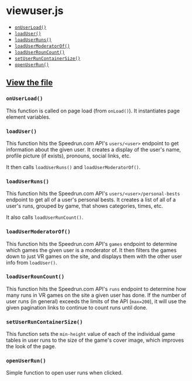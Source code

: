 # viewuser.js

* [`onUserLoad()`](#onUserLoad)
* [`loadUser()`](#loadUser)
* [`loadUserRuns()`](#loadUserRuns)
* [`loadUserModeratorOf()`](#loadUserModeratorOf)
* [`loadUserRounCount()`](#loadUserRounCount)
* [`setUserRunContainerSize()`](#setUserRunContainerSize)
* [`openUserRun()`](#openUserRun)

## [View the file](https://github.com/VRSpeedruns/VRSR/blob/master/vrsrassets/js/viewuser.js)

### `onUserLoad()`

This function is called on page load (from `onLoad()`). It instantiates page element variables.

### `loadUser()`

This function hits the Speedrun.com API's `users/<user>` endpoint to get information about the given user. It creates a display of the user's name, profile picture (if exists), pronouns, social links, etc.

It then calls `loadUserRuns()` and `loadUserModeratorOf()`.

### `loadUserRuns()`

This function hits the Speedrun.com API's `users/<user>/personal-bests` endpoint to get all of a user's personal bests. It creates a list of all of a user's runs, grouped by game, that shows categories, times, etc.

It also calls `loadUserRunCount()`.

### `loadUserModeratorOf()`

This function hits the Speedrun.com API's `games` endpoint to determine which games the given user is a moderator of. It then filters the games down to just VR games on the site, and displays them with the other user info from `loadUser()`.

### `loadUserRounCount()`

This function hits the Speedrun.com API's `runs` endpoint to determine how many runs in VR games on the site a given user has done. If the number of user runs (in general) exceeds the limits of the API (`max=200`), it will use the given pagination links to continue to count runs until done.

### `setUserRunContainerSize()`

This function sets the `min-height` value of each of the individual game tables in user runs to the size of the game's cover image, which improves the look of the page.

### `openUserRun()`

Simple function to open user runs when clicked.